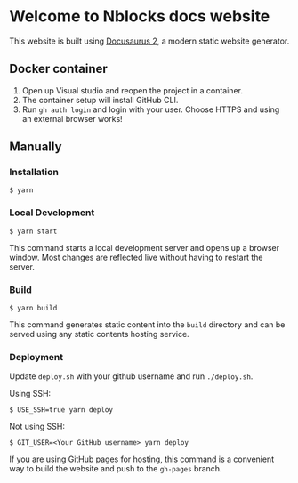 # Welcome to Nblocks docs website

This website is built using [Docusaurus 2](https://docusaurus.io/), a modern static website generator.

## Docker container
1. Open up Visual studio and reopen the project in a container.
1. The container setup will install GitHub CLI.
1. Run `gh auth login` and login with your user. Choose HTTPS and using an external browser works!

## Manually

### Installation

```
$ yarn
```

### Local Development

```
$ yarn start
```

This command starts a local development server and opens up a browser window. Most changes are reflected live without having to restart the server.

### Build

```
$ yarn build
```

This command generates static content into the `build` directory and can be served using any static contents hosting service.

### Deployment

Update `deploy.sh` with your github username and run `./deploy.sh`.

Using SSH:

```
$ USE_SSH=true yarn deploy
```

Not using SSH:

```
$ GIT_USER=<Your GitHub username> yarn deploy
```

If you are using GitHub pages for hosting, this command is a convenient way to build the website and push to the `gh-pages` branch.
